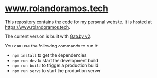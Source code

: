 # www.rolandoramos.tech

This repository contains the code for my personal website. It is hosted at https://www.rolandoramos.tech.

The current version is built with [Gatsby v2](https://www.gatsbyjs.org/).

You can use the following commands to run it:

- `npm install` to get the dependencies
- `npm run dev` to start the development build
- `npm run build` to trigger a production build
- `npm run serve` to start the production server